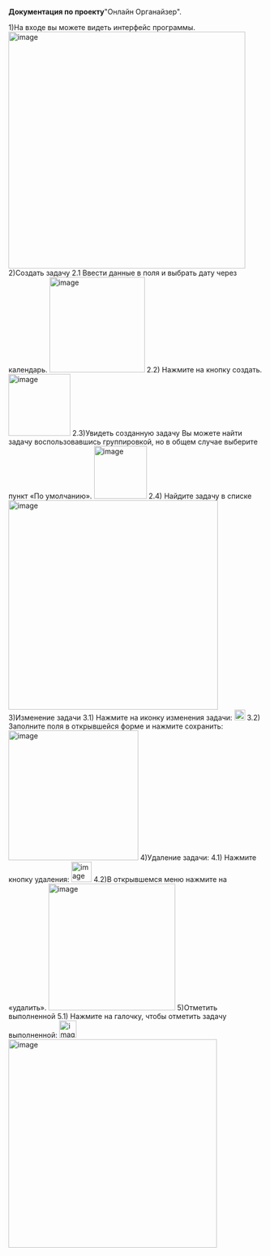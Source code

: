 **Документация по проекту**"Онлайн Органайзер".

1)На входе вы можете видеть интерфейс программы.
<img width="467" alt="image" src="https://github.com/user-attachments/assets/091642f4-af6f-45c8-a913-e229a7752ca5" />
2)Создать задачу
2.1 Ввести данные в поля и выбрать дату через календарь.
<img width="188" alt="image" src="https://github.com/user-attachments/assets/5e9e705a-c446-4b09-a917-7e28decd736c" />
2.2) Нажмите на кнопку создать.
<img width="122" alt="image" src="https://github.com/user-attachments/assets/7c1fa977-85d3-47ce-892b-4dcd669e5f88" />
2.3)Увидеть созданную задачу
Вы можете найти задачу воспользовавшись группировкой, но в общем случае выберите пункт «По умолчанию».
<img width="104" alt="image" src="https://github.com/user-attachments/assets/1f13afc9-2081-418d-816f-e1442faabbce" />
2.4) Найдите задачу в списке
<img width="413" alt="image" src="https://github.com/user-attachments/assets/142f171c-b4ad-431b-85b6-beaaed8d8c32" />
3)Изменение задачи
3.1) Нажмите на иконку изменения задачи:
<img width="21" alt="image" src="https://github.com/user-attachments/assets/ecc076f8-4c96-492d-ba28-6b64165aed81" />
3.2) Заполните поля в открывшейся форме и нажмите сохранить:
<img width="256" alt="image" src="https://github.com/user-attachments/assets/678ba437-7538-4992-a9ed-097dfdfff440" />
4)Удаление задачи:
4.1) Нажмите кнопку удаления:
<img width="40" alt="image" src="https://github.com/user-attachments/assets/36dfb7bf-e2d4-4a32-bab6-1a749be4360c" />
4.2)В открывшемся меню нажмите на «удалить».
<img width="250" alt="image" src="https://github.com/user-attachments/assets/52ec4537-2032-479a-b18f-bca528152434" />
5)Отметить выполненной
5.1) Нажмите на галочку, чтобы отметить задачу выполненной:
<img width="34" alt="image" src="https://github.com/user-attachments/assets/28aa6cb3-4bd7-4b00-9df5-1d25db1e4ae5" />
<img width="411" alt="image" src="https://github.com/user-attachments/assets/6523e0ba-b505-4116-ba9c-636d920cdaf1" />
